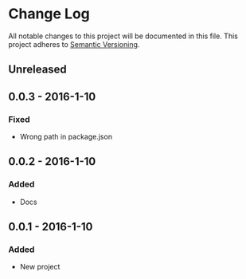 # Change Log
All notable changes to this project will be documented in this file.
This project adheres to [Semantic Versioning](http://semver.org/).

## Unreleased

## 0.0.3 - 2016-1-10
### Fixed
- Wrong path in package.json

## 0.0.2 - 2016-1-10
### Added
- Docs

## 0.0.1 - 2016-1-10
### Added
- New project
